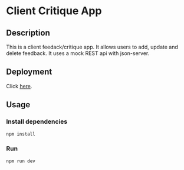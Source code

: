 # Client Critique App

## Description
This is a client feedack/critique app. It allows users to add, update and delete feedback. It uses a mock REST api with json-server. 

## Deployment
Click [here](https://clientcritique.netlify.app/).

## Usage
### Install dependencies
```
npm install
```

### Run
```
npm run dev
```

